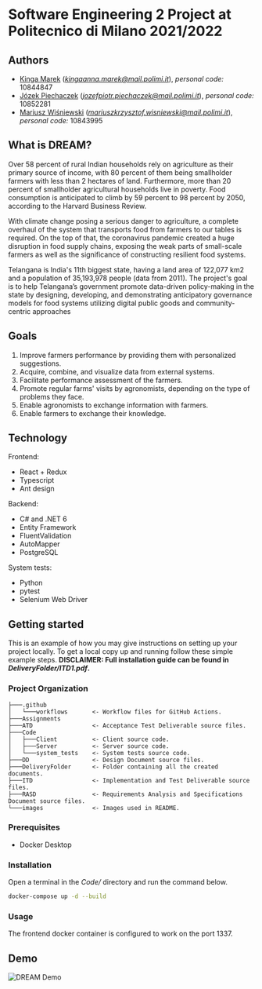 # Software Engineering 2 Project at Politecnico di Milano 2021/2022

## Authors

- [Kinga Marek](https://github.com/Astenna) (*kingaanna.marek@mail.polimi.it*), *personal code:* 10844847
- [Józek Piechaczek](https://github.com/jozef-piechaczek) (*jozefpiotr.piechaczek@mail.polimi.it*), *personal code:* 10852281
- [Mariusz Wiśniewski](https://github.com/Nexer8) (*mariuszkrzysztof.wisniewski@mail.polimi.it*), *personal code:* 10843995

## What is DREAM?

Over 58 percent of rural Indian households rely on agriculture as their primary source of income, with 80 percent of them being smallholder farmers with less than 2 hectares of land. Furthermore, more than 20 percent of smallholder agricultural households live in poverty. Food consumption is anticipated to climb by 59 percent to 98 percent by 2050, according to the Harvard Business Review.

With climate change posing a serious danger to agriculture, a complete overhaul of the system that transports food from farmers to our tables is required. On the top of that, the coronavirus pandemic created a huge disruption in food supply chains, exposing the weak parts of small-scale farmers as well as the significance of constructing resilient food systems.

Telangana is India's 11th biggest state, having a land area of 122,077 km2 and a population of 35,193,978 people (data from 2011). The project's goal is to help Telangana’s government promote data-driven policy-making in the state by designing, developing, and demonstrating anticipatory governance models for food systems utilizing digital public goods and community-centric approaches

## Goals

1. Improve farmers performance by providing them with personalized suggestions.
2. Acquire, combine, and visualize data from external systems.
3. Facilitate performance assessment of the farmers.
4. Promote regular farms' visits by agronomists, depending on the type of problems they face.
5. Enable agronomists to exchange information with farmers.
6. Enable farmers to exchange their knowledge.

## Technology

Frontend:

- React + Redux
- Typescript
- Ant design

Backend:

- C# and .NET 6
- Entity Framework
- FluentValidation
- AutoMapper
- PostgreSQL

System tests:

- Python
- pytest
- Selenium Web Driver

## Getting started

This is an example of how you may give instructions on setting up your project locally. To get a local copy up and running follow these simple example steps. **DISCLAIMER: Full installation guide can be found in *DeliveryFolder/ITD1.pdf*.**

### Project Organization

    ├───.github
    │   └───workflows       <- Workflow files for GitHub Actions.
    ├───Assignments
    ├───ATD                 <- Acceptance Test Deliverable source files.
    ├───Code
    │   ├───Client          <- Client source code.
    │   ├───Server          <- Server source code.
    │   └───system_tests    <- System tests source code.
    ├───DD                  <- Design Document source files.
    ├───DeliveryFolder      <- Folder containing all the created documents.
    ├───ITD                 <- Implementation and Test Deliverable source files.
    ├───RASD                <- Requirements Analysis and Specifications Document source files.
    └───images              <- Images used in README.

### Prerequisites

- Docker Desktop

### Installation

Open a terminal in the *Code/* directory and run the command below.

```bash
docker-compose up -d --build
```

### Usage

The frontend docker container is configured to work on the port 1337.

## Demo

![DREAM Demo](images/dream_demo.gif)
